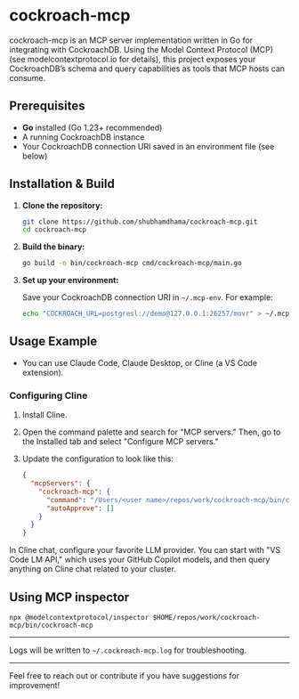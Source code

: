 # cockroach-mcp

cockroach-mcp is an MCP server implementation written in Go for integrating with
CockroachDB. Using the Model Context Protocol (MCP) (see modelcontextprotocol.io
for details), this project exposes your CockroachDB’s schema and query
capabilities as tools that MCP hosts can consume.

## Prerequisites

- **Go** installed (Go 1.23+ recommended)
- A running CockroachDB instance
- Your CockroachDB connection URI saved in an environment file (see below)

## Installation & Build

1. **Clone the repository:**

   ```bash
   git clone https://github.com/shubhamdhama/cockroach-mcp.git
   cd cockroach-mcp
   ```

2. **Build the binary:**

   ```bash
   go build -o bin/cockroach-mcp cmd/cockroach-mcp/main.go
   ```

3. **Set up your environment:**

   Save your CockroachDB connection URI in `~/.mcp-env`. For example:

   ```bash
   echo "COCKROACH_URL=postgresl://demo@127.0.0.1:26257/movr" > ~/.mcp-env
   ```

## Usage Example

- You can use Claude Code, Claude Desktop, or Cline (a VS Code extension).

### Configuring Cline

1. Install Cline.
2. Open the command palette and search for "MCP servers." Then, go to the
   Installed tab and select "Configure MCP servers."
3. Update the configuration to look like this:

   ```json
   {
     "mcpServers": {
       "cockroach-mcp": {
         "command": "/Users/<user name>/repos/work/cockroach-mcp/bin/cockroach-mcp",
         "autoApprove": []
       }
     }
   }
   ```

In Cline chat, configure your favorite LLM provider. You can start with "VS Code
LM API," which uses your GitHub Copilot models, and then query anything on Cline
chat related to your cluster.

## Using MCP inspector

```
npx @modelcontextprotocol/inspector $HOME/repos/work/cockroach-mcp/bin/cockroach-mcp
```

---

Logs will be written to `~/.cockroach-mcp.log` for troubleshooting.

---

Feel free to reach out or contribute if you have suggestions for improvement!
